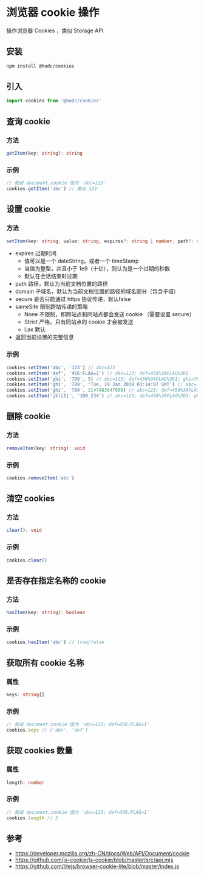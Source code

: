 # 浏览器 cookie 操作

操作浏览器 Cookies ，类似 Storage API

## 安装

```sh
npm install @hudc/cookies
```

## 引入

```ts
import cookies from '@hudc/cookies'
```

## 查询 cookie

### 方法

```ts
getItem(key: string): string
```

### 示例

```ts
// 假设 document.cookie 值为 'abc=123'
cookies.getItem('abc') // 输出 123
```

## 设置 cookie

### 方法

```ts
setItem(key: string, value: string, expires?: string | number, path?: string, domain?: string, secure?: boolean, sameSite?: "None" | "Strict" | "Lax"): string
```

- expires 过期时间  
  * 值可以是一个 dateString，或者一个 timeStamp
  * 当值为整型，并且小于 1e9（十亿），则认为是一个过期的秒数
  * 默认在会话结束时过期
- path 路径，默认为当前文档位置的路径
- domain 子域名，默认为当前文档位置的路径的域名部分（包含子域）
- secure 是否只能通过 https 协议传递，默认false
- sameSite 限制跨站传递的策略
  * None 不限制，即跨站点和同站点都会发送 cookie （需要设置 secure）
  * Strict 严格，只有同站点的 cookie 才会被发送
  * Lax 默认
- 返回当前设置的完整信息

### 示例

```ts
cookies.setItem('abc', '123') // abc=123
cookies.setItem('def', '456:FLAG=1') // abc=123; def=456%3AFLAG%3D1
cookies.setItem('ghi', '789', 5) // abc=123; def=456%3AFLAG%3D1; ghi=789
cookies.setItem('ghi', '789', 'Tue, 19 Jan 2038 03:14:07 GMT') // abc=123; def=456%3AFLAG%3D1; ghi=789
cookies.setItem('ghi', '789', 2147483647000) // abc=123; def=456%3AFLAG%3D1; ghi=789
cookies.setItem('jkl[1]', '100_234') // abc=123; def=456%3AFLAG%3D1; ghi=789; jkl[1]=100_234
```

## 删除 cookie

### 方法

```ts
removeItem(key: string): void
```

### 示例

```ts
cookies.removeItem('abc')
```

## 清空 cookies

### 方法

```ts
clear(): void
```

### 示例

```ts
cookies.clear()
```

## 是否存在指定名称的 cookie

### 方法

```ts
hasItem(key: string): boolean
```

### 示例

```ts
cookies.hasItem('abc') // true/false
```

## 获取所有 cookie 名称

### 属性

```ts
keys: string[]
```

### 示例

```ts
// 假设 document.cookie 值为 'abc=123; def=456:FLAG=1'
cookies.keys // ['abc', 'def']
```

## 获取 cookies 数量

### 属性

```ts
length: number
```

### 示例

```ts
// 假设 document.cookie 值为 'abc=123; def=456:FLAG=1'
cookies.length // 2
```

## 参考

- <https://developer.mozilla.org/zh-CN/docs/Web/API/Document/cookie>
- <https://github.com/js-cookie/js-cookie/blob/master/src/api.mjs>
- <https://github.com/litejs/browser-cookie-lite/blob/master/index.js>
